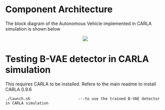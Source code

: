 # Component Architecture

The block diagram of the Autonomous Vehicle implemented in CARLA simulation is shown below

<p align="center">
   <img src="https://github.com/scope-lab-vu/Beta-VAE-OOD-Detector/blob/main/Figures/Carla-block-diagram.png" align="center" >
</p>

# Testing B-VAE detector in CARLA simulation

This requires CARLA to be installed. Refere to the main readme to install CARLA 0.9.6

```
./launch.sh                     ---to use the trained B-VAE detector in CARLA simulation

```
